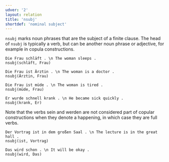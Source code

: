 ```yaml
---
udver: '2'
layout: relation
title: 'nsubj'
shortdef: 'nominal subject'
---
```


`nsubj` marks noun phrases that are the subject of a finite clause. The head of `nsubj` is typically a verb, but can be another noun phrase or adjective, for example in copula constructions.

~~~ sdparse
Die Frau schläft . \n The woman sleeps .
nsubj(schläft, Frau)
~~~

~~~ sdparse
Die Frau ist Ärztin . \n The woman is a doctor .
nsubj(Ärztin, Frau)
~~~

~~~ sdparse
Die Frau ist müde . \n The woman is tired .
nsubj(müde, Frau)
~~~

~~~ sdparse
Er wurde schnell krank . \n He became sick quickly .
nsubj(krank, Er)
~~~

Note that the verbs sein and werden are not considered part of copular constructions when they denote a happening, in which case they are full verbs.

~~~ sdparse
Der Vortrag ist in dem großen Saal . \n The lecture is in the great hall .
nsubj(ist, Vortrag)
~~~

~~~ sdparse
Das wird schon . \n It will be okay .
nsubj(wird, Das)
~~~
<!-- Interlanguage links updated Po 11. listopadu 2024, 20:11:07 CET -->
